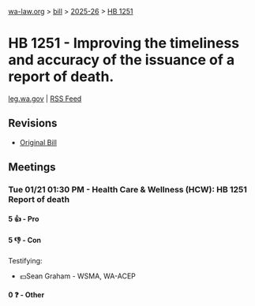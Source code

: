 [wa-law.org](/) > [bill](/bill/) > [2025-26](/bill/2025-26/) > [HB 1251](/bill/2025-26/hb/1251/)

# HB 1251 - Improving the timeliness and accuracy of the issuance of a report of death.
[leg.wa.gov](https://app.leg.wa.gov/billsummary?BillNumber=1251&Year=2025&Initiative=false) | [RSS Feed](./rss.xml)

## Revisions
* [Original Bill](1/)

## Meetings
### Tue 01/21 01:30 PM - Health Care & Wellness (HCW): HB 1251 Report of death
#### 5 👍 - Pro

#### 5 👎 - Con
Testifying:
* 💵Sean Graham - WSMA, WA-ACEP

#### 0 ❓ - Other
